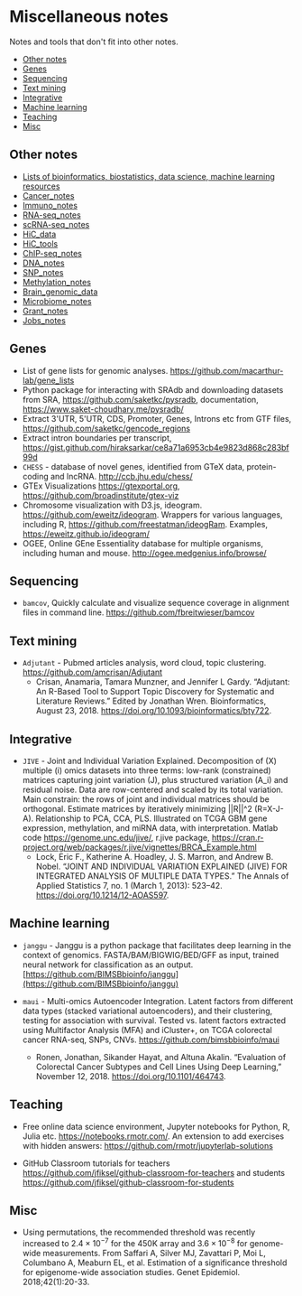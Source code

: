 # Miscellaneous notes

Notes and tools that don't fit into other notes.

* [Other notes](#other-notes)
* [Genes](#genes)
* [Sequencing](#sequencing)
* [Text mining](#text-mining)
* [Integrative](#integrative)
* [Machine learning](#machine-learning)
* [Teaching](#teaching)
* [Misc](#misc)

## Other notes

- [Lists of bioinformatics, biostatistics, data science, machine learning resources](https://github.com/mdozmorov/blogs)
- [Cancer_notes](https://github.com/mdozmorov/Cancer_notes)
- [Immuno_notes](https://github.com/mdozmorov/Immuno_notes)
- [RNA-seq_notes](https://github.com/mdozmorov/RNA-seq_notes)
- [scRNA-seq_notes](https://github.com/mdozmorov/scRNA-seq_notes)
- [HiC_data](https://github.com/mdozmorov/HiC_data)
- [HiC_tools](https://github.com/mdozmorov/HiC_tools)
- [ChIP-seq_notes](https://github.com/mdozmorov/ChIP-seq_notes)
- [DNA_notes](https://github.com/mdozmorov/DNA_notes)
- [SNP_notes](https://github.com/mdozmorov/SNP_notes)
- [Methylation_notes](https://github.com/mdozmorov/Methylation_notes)
- [Brain_genomic_data](https://github.com/mdozmorov/Brain_genomic_data)
- [Microbiome_notes](https://github.com/mdozmorov/Microbiome_notes)
- [Grant_notes](https://github.com/mdozmorov/Grants_notes)
- [Jobs_notes](https://github.com/mdozmorov/Jobs_notes)

## Genes

- List of gene lists for genomic analyses. https://github.com/macarthur-lab/gene_lists
- Python package for interacting with SRAdb and downloading datasets from SRA, https://github.com/saketkc/pysradb, documentation, https://www.saket-choudhary.me/pysradb/
- Extract 3'UTR, 5'UTR, CDS, Promoter, Genes, Introns etc from GTF files, https://github.com/saketkc/gencode_regions
- Extract intron boundaries per transcript, https://gist.github.com/hiraksarkar/ce8a71a6953cb4e9823d868c283bf99d
- `CHESS` - database of novel genes, identified from GTeX data, protein-coding and lncRNA. http://ccb.jhu.edu/chess/
- GTEx Visualizations https://gtexportal.org, https://github.com/broadinstitute/gtex-viz
- Chromosome visualization with D3.js, ideogram. https://github.com/eweitz/ideogram. Wrappers for various languages, including R, https://github.com/freestatman/ideogRam. Examples, https://eweitz.github.io/ideogram/
- OGEE, Online GEne Essentiality database for multiple organisms, including human and mouse. http://ogee.medgenius.info/browse/


## Sequencing

- `bamcov`, Quickly calculate and visualize sequence coverage in alignment files in command line. https://github.com/fbreitwieser/bamcov

## Text mining

- `Adjutant` - Pubmed articles analysis, word cloud, topic clustering. https://github.com/amcrisan/Adjutant
    - Crisan, Anamaria, Tamara Munzner, and Jennifer L Gardy. “Adjutant: An R-Based Tool to Support Topic Discovery for Systematic and Literature Reviews.” Edited by Jonathan Wren. Bioinformatics, August 23, 2018. https://doi.org/10.1093/bioinformatics/bty722.

## Integrative

- `JIVE` - Joint and Individual Variation Explained. Decomposition of (X) multiple (i) omics datasets into three terms: low-rank (constrained) matrices capturing joint variation (J), plus structured variation (A_i) and residual noise. Data are row-centered and scaled by its total variation. Main constrain: the rows of joint and individual matrices should be orthogonal. Estimate matrices by iteratively minimizing ||R||^2 (R=X-J-A). Relationship to PCA, CCA, PLS. Illustrated on TCGA GBM gene expression, methylation, and miRNA data, with interpretation. Matlab code https://genome.unc.edu/jive/, r.jive package, https://cran.r-project.org/web/packages/r.jive/vignettes/BRCA_Example.html
    - Lock, Eric F., Katherine A. Hoadley, J. S. Marron, and Andrew B. Nobel. “JOINT AND INDIVIDUAL VARIATION EXPLAINED (JIVE) FOR INTEGRATED ANALYSIS OF MULTIPLE DATA TYPES.” The Annals of Applied Statistics 7, no. 1 (March 1, 2013): 523–42. https://doi.org/10.1214/12-AOAS597.

## Machine learning

- `janggu` - Janggu is a python package that facilitates deep learning in the context of genomics. FASTA/BAM/BIGWIG/BED/GFF as input, trained neural network for classification as an output. [https://github.com/BIMSBbioinfo/janggu](https://github.com/BIMSBbioinfo/janggu)

- `maui` - Multi-omics Autoencoder Integration. Latent factors from different data types (stacked variational autoencoders), and their clustering, testing for association with survival. Tested vs. latent factors extracted using Multifactor Analysis (MFA) and iCluster+, on TCGA colorectal cancer RNA-seq, SNPs, CNVs. https://github.com/bimsbbioinfo/maui
    - Ronen, Jonathan, Sikander Hayat, and Altuna Akalin. “Evaluation of Colorectal Cancer Subtypes and Cell Lines Using Deep Learning,” November 12, 2018. https://doi.org/10.1101/464743.




## Teaching

- Free online data science environment, Jupyter notebooks for Python, R, Julia etc. https://notebooks.rmotr.com/. An extension to add exercises with hidden answers: https://github.com/rmotr/jupyterlab-solutions

- GitHub Classroom tutorials for teachers https://github.com/jfiksel/github-classroom-for-teachers and students https://github.com/jfiksel/github-classroom-for-students


## Misc

- Using permutations, the recommended threshold was recently increased to $2.4 \times 10^{-7}$ for the 450K array and $3.6 \times 10^{-8}$ for genome-wide measurements. From Saffari A, Silver MJ, Zavattari P, Moi L, Columbano A, Meaburn EL, et al. Estimation of a significance threshold for epigenome-wide association studies. Genet Epidemiol. 2018;42(1):20-33.
